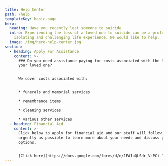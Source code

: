 ```yaml
---
title: Help Center
path: /help
templateKey: basic-page
hero:
  heading: Have you recently lost someone to suicide
  intro: Experiencing the loss of a loved one to suicide can be a profoundly
    isolating and challenging life experience. We would like to help.
  image: /img/hero-help-center.jpg
section:
  - heading: Apply For Assistance
    content: >-
      ### Do you need assistance paying for costs associated with the loss of
      your loved one? 


      We cover costs associated with:


      * funerals and memorial services

      * remembrance items

      * cleaning services

      * various other services
  - heading: Financial Aid
    content: >-
      Click below to apply for financial aid and our staff will follow up as
      urgently as possible to learn more about your needs and discuss your
      options.


      [Click here](https://docs.google.com/forms/d/e/1FAIpQLSdr_VsPCi-I_0CnsqinUwi05W0yQ4X0O6yRacKpU7gQhGj1QQ/viewform)
---
```

